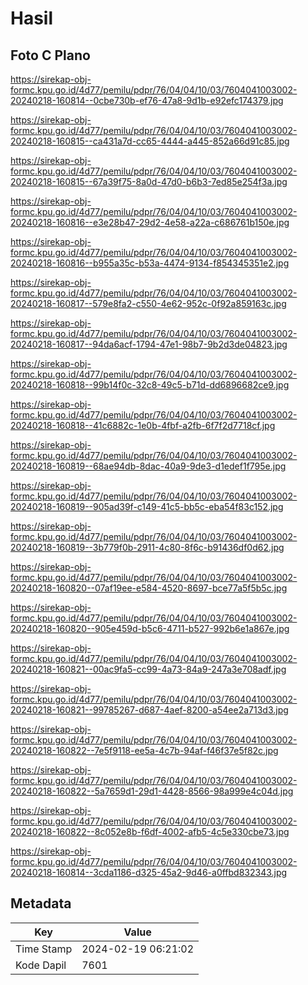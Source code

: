 # Hasil

## Foto C Plano

https://sirekap-obj-formc.kpu.go.id/4d77/pemilu/pdpr/76/04/04/10/03/7604041003002-20240218-160814--0cbe730b-ef76-47a8-9d1b-e92efc174379.jpg

https://sirekap-obj-formc.kpu.go.id/4d77/pemilu/pdpr/76/04/04/10/03/7604041003002-20240218-160815--ca431a7d-cc65-4444-a445-852a66d91c85.jpg

https://sirekap-obj-formc.kpu.go.id/4d77/pemilu/pdpr/76/04/04/10/03/7604041003002-20240218-160815--67a39f75-8a0d-47d0-b6b3-7ed85e254f3a.jpg

https://sirekap-obj-formc.kpu.go.id/4d77/pemilu/pdpr/76/04/04/10/03/7604041003002-20240218-160816--e3e28b47-29d2-4e58-a22a-c686761b150e.jpg

https://sirekap-obj-formc.kpu.go.id/4d77/pemilu/pdpr/76/04/04/10/03/7604041003002-20240218-160816--b955a35c-b53a-4474-9134-f854345351e2.jpg

https://sirekap-obj-formc.kpu.go.id/4d77/pemilu/pdpr/76/04/04/10/03/7604041003002-20240218-160817--579e8fa2-c550-4e62-952c-0f92a859163c.jpg

https://sirekap-obj-formc.kpu.go.id/4d77/pemilu/pdpr/76/04/04/10/03/7604041003002-20240218-160817--94da6acf-1794-47e1-98b7-9b2d3de04823.jpg

https://sirekap-obj-formc.kpu.go.id/4d77/pemilu/pdpr/76/04/04/10/03/7604041003002-20240218-160818--99b14f0c-32c8-49c5-b71d-dd6896682ce9.jpg

https://sirekap-obj-formc.kpu.go.id/4d77/pemilu/pdpr/76/04/04/10/03/7604041003002-20240218-160818--41c6882c-1e0b-4fbf-a2fb-6f7f2d7718cf.jpg

https://sirekap-obj-formc.kpu.go.id/4d77/pemilu/pdpr/76/04/04/10/03/7604041003002-20240218-160819--68ae94db-8dac-40a9-9de3-d1edef1f795e.jpg

https://sirekap-obj-formc.kpu.go.id/4d77/pemilu/pdpr/76/04/04/10/03/7604041003002-20240218-160819--905ad39f-c149-41c5-bb5c-eba54f83c152.jpg

https://sirekap-obj-formc.kpu.go.id/4d77/pemilu/pdpr/76/04/04/10/03/7604041003002-20240218-160819--3b779f0b-2911-4c80-8f6c-b91436df0d62.jpg

https://sirekap-obj-formc.kpu.go.id/4d77/pemilu/pdpr/76/04/04/10/03/7604041003002-20240218-160820--07af19ee-e584-4520-8697-bce77a5f5b5c.jpg

https://sirekap-obj-formc.kpu.go.id/4d77/pemilu/pdpr/76/04/04/10/03/7604041003002-20240218-160820--905e459d-b5c6-4711-b527-992b6e1a867e.jpg

https://sirekap-obj-formc.kpu.go.id/4d77/pemilu/pdpr/76/04/04/10/03/7604041003002-20240218-160821--00ac9fa5-cc99-4a73-84a9-247a3e708adf.jpg

https://sirekap-obj-formc.kpu.go.id/4d77/pemilu/pdpr/76/04/04/10/03/7604041003002-20240218-160821--99785267-d687-4aef-8200-a54ee2a713d3.jpg

https://sirekap-obj-formc.kpu.go.id/4d77/pemilu/pdpr/76/04/04/10/03/7604041003002-20240218-160822--7e5f9118-ee5a-4c7b-94af-f46f37e5f82c.jpg

https://sirekap-obj-formc.kpu.go.id/4d77/pemilu/pdpr/76/04/04/10/03/7604041003002-20240218-160822--5a7659d1-29d1-4428-8566-98a999e4c04d.jpg

https://sirekap-obj-formc.kpu.go.id/4d77/pemilu/pdpr/76/04/04/10/03/7604041003002-20240218-160822--8c052e8b-f6df-4002-afb5-4c5e330cbe73.jpg

https://sirekap-obj-formc.kpu.go.id/4d77/pemilu/pdpr/76/04/04/10/03/7604041003002-20240218-160814--3cda1186-d325-45a2-9d46-a0ffbd832343.jpg


## Metadata

| Key        | Value               |
| ---------- | ------------------- |
| Time Stamp | 2024-02-19 06:21:02 |
| Kode Dapil | 7601                |



